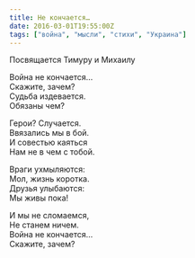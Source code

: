 ```yaml
---
title: Не кончается…
date: 2016-03-01T19:55:00Z
tags: ["война", "мысли", "стихи", "Украина"]
---
```


Посвящается Тимуру и Михаилу  

Война не кончается…  
Скажите, зачем?  
Судьба издевается.  
Обязаны чем?  

Герои? Случается.  
Ввязались мы в бой.  
И совестью каяться  
Нам не в чем с тобой.  

Враги ухмыляются:  
Мол, жизнь коротка.  
Друзья улыбаются:  
Мы живы пока!  

И мы не сломаемся,  
Не станем ничем.  
Война не кончается…  
Скажите, зачем?  

